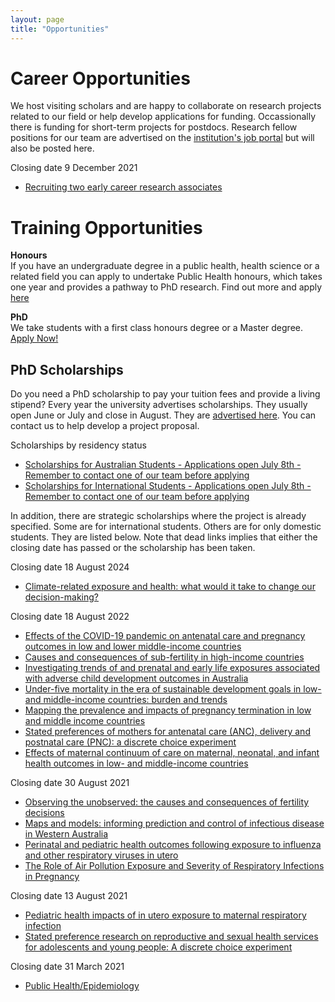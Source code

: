 ```yaml
---
layout: page
title: "Opportunities"
---
```


#  Career Opportunities

We host visiting scholars and are happy to collaborate on research projects related to our field or help develop applications for funding. Occassionally there is funding for short-term projects for postdocs. Research fellow positions for our team are advertised on the [institution's job portal](http://staff.curtin.edu.au/job-vacancies/#linkid=um-about-jobs-at-curtin-see-job-vacancies) but will also be posted here.

Closing date 9 December 2021
* [Recruiting two early career research associates](http://staff.curtin.edu.au/job-vacancies/?ja-job=401044)  

# Training Opportunities

**Honours**  
If you have an undergraduate degree in a public health, health science or a related field you can apply to undertake Public Health honours, which takes one year and provides a pathway to PhD research. Find out more and apply [here](
https://study.curtin.edu.au/offering/course-ug-public-health-honours-major-bsc-health-hons--mjrh-phlth)

**PhD**  
We take students with a first class honours degree or a Master degree. [Apply Now!](https://apply.curtin.edu.au/before-you-start?spkCode=DR-PUBHL)

## PhD Scholarships

Do you need a PhD scholarship to pay your tuition fees and provide a living stipend? Every year the university advertises scholarships. They usually open June or July and close in August. They are [advertised here](https://scholarships.curtin.edu.au/). You can contact us to help develop a project proposal. 

Scholarships by residency status
* [Scholarships for Australian Students - Applications open July 8th - Remember to contact one of our team before applying](https://scholarships.curtin.edu.au/hdr-scholarships-funding/rtp-policy/)
* [Scholarships for International Students - Applications open July 8th - Remember to contact one of our team before applying](https://scholarships.curtin.edu.au/hdr-scholarships-funding/curtin-strategic-scholarships/)

In addition, there are strategic scholarships where the project is already specified. Some are for international students. Others are for only domestic students. They are listed below. Note that dead links implies that either the closing date has passed or the scholarship has been taken.

Closing date 18 August 2024
* [Climate-related exposure and health: what would it take to change our decision-making?](https://scholarships.curtin.edu.au/Scholarship/?id=7200)

Closing date 18 August 2022
* [Effects of the COVID-19 pandemic on antenatal care and pregnancy outcomes in low and lower middle-income countries](https://scholarships.curtin.edu.au/Scholarship/?id=5931)
* [Causes and consequences of sub-fertility in high-income countries](https://scholarships.curtin.edu.au/Scholarship/?id=6074)
* [Investigating trends of and prenatal and early life exposures associated with adverse child development outcomes in Australia](https://scholarships.curtin.edu.au/Scholarship/?id=5933)
* [Under-five mortality in the era of sustainable development goals in low-and middle-income countries: burden and trends](https://scholarships.curtin.edu.au/Scholarship/?id=5932)
* [Mapping the prevalence and impacts of pregnancy termination in low and middle income countries](https://scholarships.curtin.edu.au/Scholarship/?id=5927)
* [Stated preferences of mothers for antenatal care (ANC), delivery and postnatal care (PNC): a discrete choice experiment](https://scholarships.curtin.edu.au/Scholarship/?id=5938) 
* [Effects of maternal continuum of care on maternal, neonatal, and infant health outcomes in low- and middle-income countries](https://scholarships.curtin.edu.au/Scholarship/?id=5928)

Closing date 30 August 2021  
* [Observing the unobserved: the causes and consequences of fertility decisions](https://scholarships.curtin.edu.au/Scholarship/?id=5288)  
* [Maps and models: informing prediction and control of infectious disease in Western Australia](https://scholarships.curtin.edu.au/Scholarship/?id=5345)  
* [Perinatal and pediatric health outcomes following exposure to influenza and other respiratory viruses in utero](https://scholarships.curtin.edu.au/Scholarship/?id=5408)  
* [The Role of Air Pollution Exposure and Severity of Respiratory Infections in Pregnancy](https://scholarships.curtin.edu.au/Scholarship/?id=5507)  

Closing date 13 August 2021  
* [Pediatric health impacts of in utero exposure to maternal respiratory infection](https://scholarships.curtin.edu.au/Scholarship/?id=5503)  
* [Stated preference research on reproductive and sexual health services for adolescents and young people: A discrete choice experiment](https://scholarships.curtin.edu.au/Scholarship/?id=5511)  

Closing date 31 March 2021  
* [Public Health/Epidemiology](https://scholarships.curtin.edu.au/Scholarship/?id=4783)
